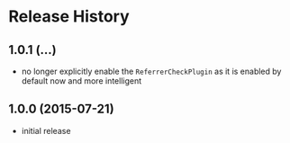 # Release History

## 1.0.1 (...)
- no longer explicitly enable the `ReferrerCheckPlugin` as it is enabled by
  default now and more intelligent

## 1.0.0 (2015-07-21)
- initial release
